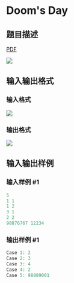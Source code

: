 # Doom&#039;s Day

## 题目描述

[problemUrl]: https://uva.onlinejudge.org/index.php?option=com_onlinejudge&Itemid=8&category=117&page=show_problem&problem=2874

[PDF](https://uva.onlinejudge.org/external/117/p11774.pdf)

![](https://cdn.luogu.com.cn/upload/vjudge_pic/UVA11774/7559861b780528edc06154b53c422381a3573154.png)

## 输入输出格式

### 输入格式

![](https://cdn.luogu.com.cn/upload/vjudge_pic/UVA11774/9a3f61e763291fbc16d9a4c634805f0d3d4031a5.png)

### 输出格式

![](https://cdn.luogu.com.cn/upload/vjudge_pic/UVA11774/bed823e3537fed70d58cbc63e8020c675a54faad.png)

## 输入输出样例

### 输入样例 #1

```cpp
5
1 1
1 2
3 1
2 2
98876767 12234
```


### 输出样例 #1

```cpp
Case 1: 2
Case 2: 3
Case 3: 4
Case 4: 2
Case 5: 98889001
```


